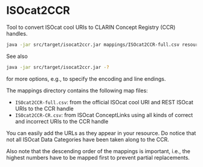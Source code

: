 ISOcat2CCR
==========
Tool to convert ISOcat cool URIs to CLARIN Concept Registry (CCR) handles.

```sh
java -jar src/target/isocat2ccr.jar mappings/ISOcat2CCR-full.csv resource.xml > resource-new.xml
```

See also

```sh
java -jar src/target/isocat2ccr.jar -?
```

for more options, e.g., to specify the encoding and line endings.

The mappings directory contains the following map files:

* ```ISOcat2CCR-full.csv```: from the official ISOcat cool URI and REST
  ISOcat URIs to the CCR handle
* ```ISOcat2CCR-CR.csv```: from ISOcat ConceptLinks using all kinds of
  correct and incorrect URIs to the CCR handle

You can easily add the URLs as they appear in your resource. Do notice
that not all ISOcat Data Categories have been taken along to the CCR.

Also note that the descending order of the mappings is important, i.e.,
the highest numbers have to be mapped first to prevent partial replacements.
